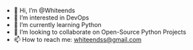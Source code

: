 - 👋 Hi, I’m @Whiteends
- 👀 I’m interested in DevOps
- 🌱 I’m currently learning Python
- 💞️ I’m looking to collaborate on Open-Source Python Projects
- 📫 How to reach me: whiteendss@gmail.com

<!---
Whiteends/Whiteends is a ✨ special ✨ repository because its `README.md` (this file) appears on your GitHub profile.
You can click the Preview link to take a look at your changes.
--->
